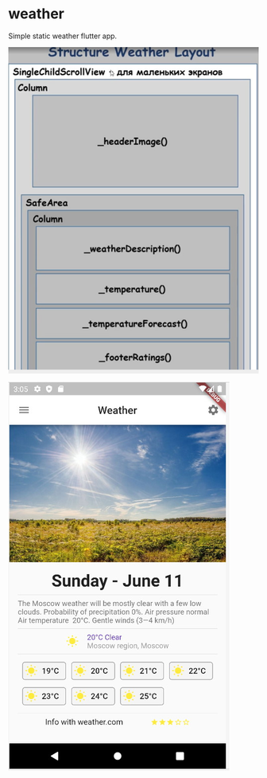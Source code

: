 # weather

Simple static weather flutter app.

![Structure](img/Structure.jpg)

![Weather](img/Weather.jpg)



